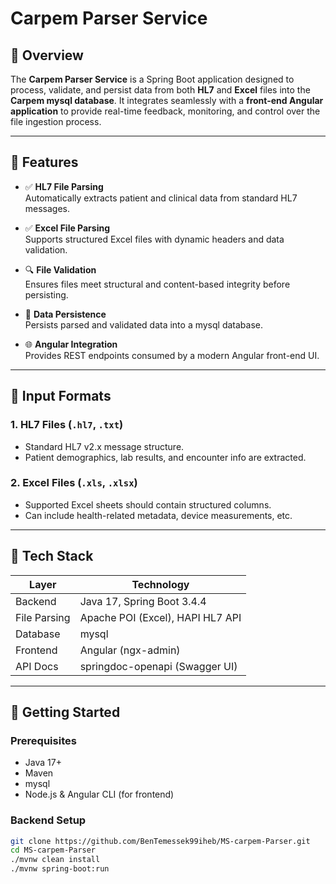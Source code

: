 # Carpem Parser Service

## 🧠 Overview

The **Carpem Parser Service** is a Spring Boot application designed to process, validate, and persist data from both **HL7** and **Excel** files into the **Carpem mysql database**. It integrates seamlessly with a **front-end Angular application** to provide real-time feedback, monitoring, and control over the file ingestion process.

---

## 📂 Features

- ✅ **HL7 File Parsing**  
  Automatically extracts patient and clinical data from standard HL7 messages.

- ✅ **Excel File Parsing**  
  Supports structured Excel files with dynamic headers and data validation.

- 🔍 **File Validation**  
  Ensures files meet structural and content-based integrity before persisting.

- 🧾 **Data Persistence**  
  Persists parsed and validated data into a mysql database.

- 🌐 **Angular Integration**  
  Provides REST endpoints consumed by a modern Angular front-end UI.

---

## 📁 Input Formats

### 1. HL7 Files (`.hl7`, `.txt`)
- Standard HL7 v2.x message structure.
- Patient demographics, lab results, and encounter info are extracted.

### 2. Excel Files (`.xls`, `.xlsx`)
- Supported Excel sheets should contain structured columns.
- Can include health-related metadata, device measurements, etc.

---

## 🧰 Tech Stack

| Layer          | Technology                         |
|----------------|------------------------------------|
| Backend        | Java 17, Spring Boot 3.4.4         |
| File Parsing   | Apache POI (Excel), HAPI HL7 API   |
| Database       | mysql                         |
| Frontend       | Angular (ngx-admin)                |
| API Docs       | springdoc-openapi (Swagger UI)     |

---

## 🚀 Getting Started

### Prerequisites

- Java 17+
- Maven
- mysql
- Node.js & Angular CLI (for frontend)

### Backend Setup

```bash
git clone https://github.com/BenTemessek99iheb/MS-carpem-Parser.git
cd MS-carpem-Parser
./mvnw clean install
./mvnw spring-boot:run
